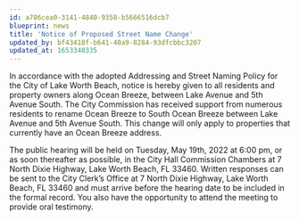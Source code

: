 ```yaml
---
id: a786cea0-3141-4840-9358-b5666516dcb7
blueprint: news
title: 'Notice of Proposed Street Name Change'
updated_by: bf43418f-b641-40a9-8284-93dfcbbc3207
updated_at: 1653340335
---
```

In accordance with the adopted Addressing and Street Naming Policy for the City of Lake Worth Beach, notice is hereby given to all residents and property owners along Ocean Breeze, between Lake Avenue and 5th Avenue South.  The City Commission has received support from numerous residents to rename Ocean Breeze to South Ocean Breeze between Lake Avenue and 5th Avenue South.  This change will only apply to properties that currently have an Ocean Breeze address.

The public hearing will be held on Tuesday, May 19th, 2022 at 6:00 pm, or as soon thereafter as possible, in the City Hall Commission Chambers at 7 North Dixie Highway, Lake Worth Beach, FL 33460.  Written responses can be sent to the City Clerk’s Office at 7 North Dixie Highway, Lake Worth Beach, FL 33460 and must arrive before the hearing date to be included in the formal record.  You also have the opportunity to attend the meeting to provide oral testimony.